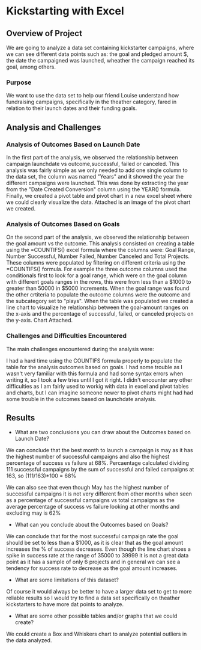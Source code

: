 # Kickstarting with Excel

## Overview of Project

We are going to analyze a data set containing kickstarter campaigns, where we can see different data points such as: the goal and pledged amount $, the date the campaigned was launched, wheather the campaign reached its goal, among others.  
### Purpose

We want to use the data set to help our friend Louise understand how fundraising campaigns, specifically in the theather category, fared in relation to their launch dates and their funding goals. 

## Analysis and Challenges

### Analysis of Outcomes Based on Launch Date

In the first part of the analysis, we observed the relationship between campaign launchdate vs outcome,successful, failed or canceled. This analysis was fairly simple as we only needed to add one single column to the data set, the column was named "Years" and it showed the year the different campaigns were launched. This was done by extracting the year from the "Date Created Conversion" column using the YEAR() formula. Finally, we created a pivot table and pivot chart in a new excel sheet where we could clearly visualize the data. Attached is an image of the pivot chart we created.


### Analysis of Outcomes Based on Goals

On the second part of the analysis, we observed the relationship between the goal amount vs the outcome. This analysis consisted on creating a table using the =COUNTIFS() excel formula where the columns were: Goal Range,	Number Successful,	Number Failed,	Number Canceled and	Total Projects. These columns were populated by filtering on different criteria using the =COUNTIFS() formula. For example the three outcome columns used the conditionals first to look for a goal range, which were on the goal column with different goals ranges in the rows, this were from less than a $1000 to greater than 50000 in $5000 increments. When the goal range was found the other crtiteria to populate the outcome columns were the outcome and the subcategory set to "plays". When the table was populated we created a line chart to visualize he relationship between the goal-amount ranges on the x-axis and the percentage of successful, failed, or canceled projects on the y-axis. Chart Attached.


### Challenges and Difficulties Encountered

The main challenges encountered during the analysis were: 

I had a hard time using the COUNTIFS formula properly to populate the table for the analysis outcomes based on goals. I had some trouble as I wasn't very familiar with this formula and had some syntax errors when writing it, so I took a few tries until I got it right. I didn't encounter any other difficulties as I am fairly used to workig with data in excel and pivot tables and charts, but I can imagine someone newer to pivot charts might had had some trouble in the outcomes based on launchdate analysis.

## Results

- What are two conclusions you can draw about the Outcomes based on Launch Date?

We can conclude that the best month to launch a campaign is may as it has the highest number of successful campaigns and also the highest percentage of success vs failure at 68%. Percaentage calculated dividing 111 successful campaigns by the sum of successful and failed campaigns at 163, so (111/163)*100 = 68%

We can also see that even though May has the highest number of successful campaigns it is not very different from other months when seen as a percentage of successful campaigns vs total campaigns as the average percentage of success vs failure looking at other months and excluding may is 62%

- What can you conclude about the Outcomes based on Goals?

We can conclude that for the most successful campaign rate the goal should be set to less than a $1000, as it is clear that as the goal amount increases the % of success decreases. Even though the line chart shoes a spike in success rate at the range of 35000 to 39999 it is not a great data point as it has a sample of only 6 projects and in general we can see a tendency for success rate to decrease as the goal amount increases. 

- What are some limitations of this dataset?

Of course it would always be better to have a larger data set to get to more reliable results so I would try to find a data set specifically on theather kickstarters to have more dat points to analyze.

- What are some other possible tables and/or graphs that we could create?

We could create a Box and Whiskers chart to analyze potential outliers in the data analyzed. 
